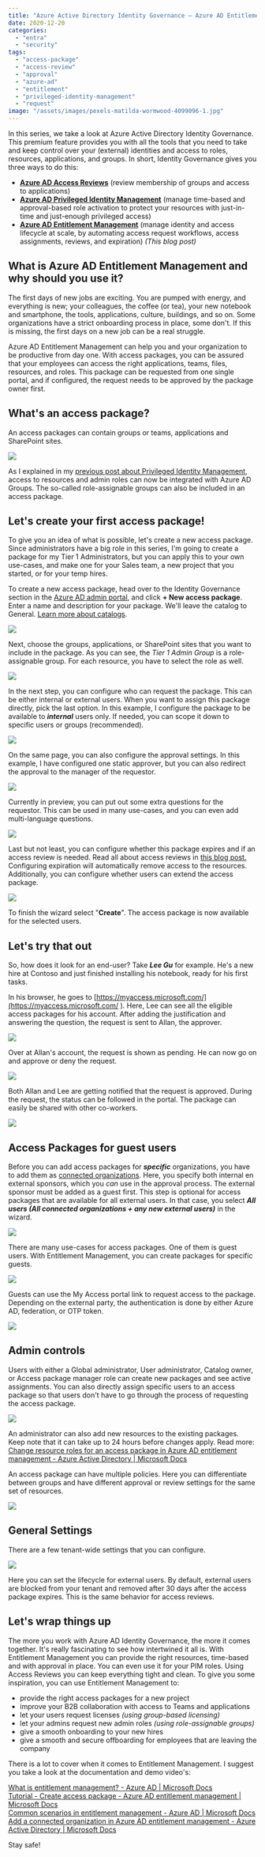 ```yaml
---
title: "Azure Active Directory Identity Governance – Azure AD Entitlement Management"
date: 2020-12-20
categories: 
  - "entra"
  - "security"
tags: 
  - "access-package"
  - "access-review"
  - "approval"
  - "azure-ad"
  - "entitlement"
  - "privileged-identity-management"
  - "request"
image: "/assets/images/pexels-matilda-wormwood-4099096-1.jpg"
---
```


In this series, we take a look at Azure Active Directory Identity Governance. This premium feature provides you with all the tools that you need to take and keep control over your (external) identities and access to roles, resources, applications, and groups. In short, Identity Governance gives you three ways to do this:

- **[Azure AD Access Reviews](https://janbakker.tech/active-directory-identity-governance-access-reviews/)** (review membership of groups and access to applications)
- **[Azure AD Privileged Identity Management](https://janbakker.tech/active-directory-identity-governance-privileged-identity-management/)** (manage time-based and approval-based role activation to protect your resources with just-in-time and just-enough privileged access) 
- **[Azure AD Entitlement Management](https://janbakker.tech/azure-active-directory-identity-governance-azure-ad-entitlement-management/)** (manage identity and access lifecycle at scale, by automating access request workflows, access assignments, reviews, and expiration) _(This blog post)_

## What is Azure AD Entitlement Management and why should you use it?

The first days of new jobs are exciting. You are pumped with energy, and everything is new; your colleagues, the coffee (or tea), your new notebook and smartphone, the tools, applications, culture, buildings, and so on. Some organizations have a strict onboarding process in place, some don't. If this is missing, the first days on a new job can be a real struggle.

Azure AD Entitlement Management can help you and your organization to be productive from day one. With access packages, you can be assured that your employees can access the right applications, teams, files, resources, and roles. This package can be requested from one single portal, and if configured, the request needs to be approved by the package owner first.

## What's an access package?

An access packages can contain groups or teams, applications and SharePoint sites.

![](/assets/images/image-25.png)

As I explained in my [previous post about Privileged Identity Management](https://janbakker.tech/active-directory-identity-governance-privileged-identity-management/), access to resources and admin roles can now be integrated with Azure AD Groups. The so-called role-assignable groups can also be included in an access package.

## Let's create your first access package!

To give you an idea of what is possible, let's create a new access package. Since administrators have a big role in this series, I'm going to create a package for my Tier 1 Administrators, but you can apply this to your own use-cases, and make one for your Sales team, a new project that you started, or for your temp hires.

To create a new access package, head over to the Identity Governance section in the [Azure AD admin portal](https://portal.azure.com/#blade/Microsoft_AAD_ERM/DashboardBlade/elmEntitlement), and click **\+ New access package**. Enter a name and description for your package. We'll leave the catalog to General. [Learn more about catalogs](https://docs.microsoft.com/en-us/azure/active-directory/governance/entitlement-management-catalog-create).

![](/assets/images/image-26.png)

Next, choose the groups, applications, or SharePoint sites that you want to include in the package. As you can see, the _Tier 1 Admin Group_ is a role-assignable group. For each resource, you have to select the role as well.

![](/assets/images/image-27.png)

In the next step, you can configure who can request the package. This can be either internal or external users. When you want to assign this package directly, pick the last option. In this example, I configure the package to be available to **_internal_** users only. If needed, you can scope it down to specific users or groups (recommended).

![](/assets/images/1967-20-12-2020.png)

On the same page, you can also configure the approval settings. In this example, I have configured one static approver, but you can also redirect the approval to the manager of the requestor.

![](/assets/images/1968-20-12-2020.png)

Currently in preview, you can put out some extra questions for the requestor. This can be used in many use-cases, and you can even add multi-language questions.

![](/assets/images/1969-20-12-2020.png)

Last but not least, you can configure whether this package expires and if an access review is needed. Read all about access reviews in [this blog post](https://janbakker.tech/active-directory-identity-governance-access-reviews/)[.](https://janbakker.tech/active-directory-identity-governance-access-reviews/) Configuring expiration will automatically remove access to the resources. Additionally, you can configure whether users can extend the access package.

![](/assets/images/1970-20-12-2020.png)

To finish the wizard select "**Create**". The access package is now available for the selected users.

## Let's try that out

So, how does it look for an end-user? Take **_Lee Gu_** for example. He's a new hire at Contoso and just finished installing his notebook, ready for his first tasks.

In his browser, he goes to [https://myaccess.microsoft.com/](https://myaccess.microsoft.com/ ). Here, Lee can see all the eligible access packages for his account. After adding the justification and answering the question, the request is sent to Allan, the approver.

![](/assets/images/1981-20-12-2020.png)

Over at Allan's account, the request is shown as pending. He can now go on and approve or deny the request.

![](/assets/images/1977-20-12-2020.png)

Both Allan and Lee are getting notified that the request is approved. During the request, the status can be followed in the portal. The package can easily be shared with other co-workers.

![](/assets/images/image-28.png)

## Access Packages for guest users

Before you can add access packages for **_specific_** organizations, you have to add them as [connected organizations](https://docs.microsoft.com/en-us/azure/active-directory/governance/entitlement-management-organization). Here, you specify both internal en external sponsors, which you _can_ use in the approval process. The external sponsor must be added as a guest first. This step is optional for access packages that are available for all external users. In that case, you select **_All users (All connected organizations + any new external users)_** in the wizard.

![](/assets/images/image-32.png)

There are many use-cases for access packages. One of them is guest users. With Entitlement Management, you can create packages for specific guests.

![](/assets/images/image-31.png)

Guests can use the My Access portal link to request access to the package. Depending on the external party, the authentication is done by either Azure AD, federation, or OTP token.

![](/assets/images/image-34.png)

## Admin controls

Users with either a Global administrator, User administrator, Catalog owner, or Access package manager role can create new packages and see active assignments. You can also directly assign specific users to an access package so that users don't have to go through the process of requesting the access package.

![](/assets/images/image-29.png)

An administrator can also add new resources to the existing packages. Keep note that it can take up to 24 hours before changes apply. Read more: [Change resource roles for an access package in Azure AD entitlement management - Azure Active Directory | Microsoft Docs](https://docs.microsoft.com/en-us/azure/active-directory/governance/entitlement-management-access-package-resources#when-changes-are-applied)

An access package can have multiple policies. Here you can differentiate between groups and have different approval or review settings for the same set of resources.

![](/assets/images/image-30.png)

## General Settings

There are a few tenant-wide settings that you can configure.

![](/assets/images/image-35.png)

Here you can set the lifecycle for external users. By default, external users are blocked from your tenant and removed after 30 days after the access package expires. This is the same behavior for access reviews.

## Let's wrap things up

The more you work with Azure AD Identity Governance, the more it comes together. It's really fascinating to see how intertwined it all is. With Entitlement Management you can provide the right resources, time-based and with approval in place. You can even use it for your PIM roles. Using Access Reviews you can keep everything tight and clean. To give you some inspiration, you can use Entitlement Management to:

- provide the right access packages for a new project
- improve your B2B collaboration with access to Teams and applications
- let your users request licenses _(using group-based licensing)_
- let your admins request new admin roles _(using role-assignable groups)_
- give a smooth onboarding to your new hires
- give a smooth and secure offboarding for employees that are leaving the company

There is a lot to cover when it comes to Entitlement Management. I suggest you take a look at the documentation and demo video's:

[What is entitlement management? - Azure AD | Microsoft Docs](https://docs.microsoft.com/en-us/azure/active-directory/governance/entitlement-management-overview)  
[Tutorial - Create access package - Azure AD entitlement management | Microsoft Docs](https://docs.microsoft.com/en-us/azure/active-directory/governance/entitlement-management-access-package-first)  
[Common scenarios in entitlement management - Azure AD | Microsoft Docs](https://docs.microsoft.com/en-us/azure/active-directory/governance/entitlement-management-scenarios)  
[Add a connected organization in Azure AD entitlement management - Azure Active Directory | Microsoft Docs](https://docs.microsoft.com/en-us/azure/active-directory/governance/entitlement-management-organization)

Stay safe!
